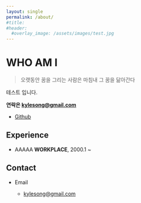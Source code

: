 ```yaml
---
layout: single
permalink: /about/
#title:
#header:
  #overlay_image: /assets/images/test.jpg
---
```


# WHO AM I

> 오랫동안 꿈을 그리는 사람은 마침내 그 꿈을 닮아간다

테스트 입니다.

**연락은 kylesong@gmail.com**


- [Github](https://github.com/kyl3song)


## Experience

- AAAAA **WORKPLACE**, 2000.1 ~

## Contact

- Email

  - kylesong@gmail.com


